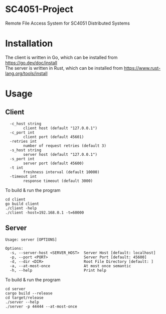 # SC4051-Project
Remote File Access System for SC4051 Distributed Systems

# Installation
The client is written in Go, which can be installed from https://go.dev/doc/install \
The server is written in Rust, which can be installed from https://www.rust-lang.org/tools/install

# Usage
## Client
```
  -c_host string
    	client host (default "127.0.0.1")
  -c_port int
    	client port (default 45601)
  -retries int
    	number of request retries (default 3)
  -s_host string
    	server host (default "127.0.0.1")
  -s_port int
    	server port (default 45600)
  -t int
    	freshness interval (default 10000)
  -timeout int
    	response timeout (default 3000)
```

To build & run the program
```
cd client
go build client
./client -help
./client -host=192.168.0.1 -t=60000
```

## Server
```
Usage: server [OPTIONS]

Options:
  -s, --server-host <SERVER_HOST>  Server Host [default: localhost]
  -p, --port <PORT>                Server Port [default: 45600]
  -d, --dir <DIR>                  Root File Directory [default: ]
  -a, --at-most-once               At most once semantic
  -h, --help                       Print help
```

To build & run the program
```
cd server
cargo build --release
cd target/release
./server --help
./server -p 44444 --at-most-once
```

